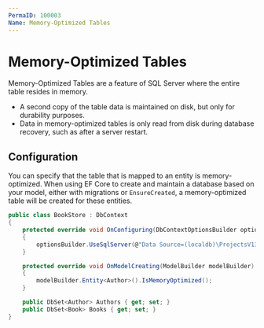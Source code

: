 ```yaml
---
PermaID: 100003
Name: Memory-Optimized Tables
---
```


# Memory-Optimized Tables

Memory-Optimized Tables are a feature of SQL Server where the entire table resides in memory. 

 - A second copy of the table data is maintained on disk, but only for durability purposes. 
 - Data in memory-optimized tables is only read from disk during database recovery, such as after a server restart.

## Configuration

You can specify that the table that is mapped to an entity is memory-optimized. When using EF Core to create and maintain a database based on your model, either with migrations or `EnsureCreated`, a memory-optimized table will be created for these entities.

```csharp
public class BookStore : DbContext
{
    protected override void OnConfiguring(DbContextOptionsBuilder optionsBuilder)
    {
        optionsBuilder.UseSqlServer(@"Data Source=(localdb)\ProjectsV13;Initial Catalog=BookStoreDb;");
    }

    protected override void OnModelCreating(ModelBuilder modelBuilder)
    {
        modelBuilder.Entity<Author>().IsMemoryOptimized();
    }

    public DbSet<Author> Authors { get; set; }
    public DbSet<Book> Books { get; set; }
}
```
